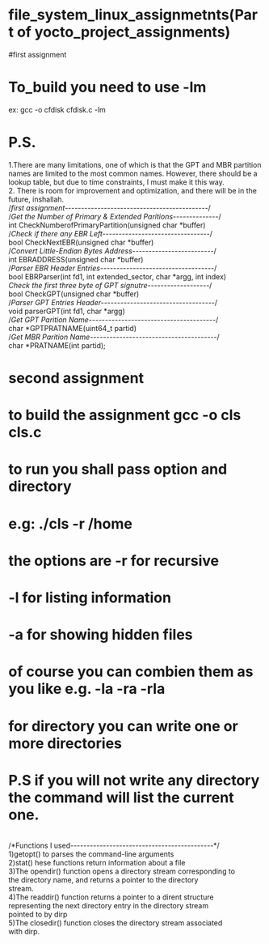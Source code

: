 # file_system_linux_assignmetnts(Part of yocto_project_assignments)
#first assignment</br>
# To_build you need to use -lm </br>
ex: gcc -o cfdisk cfdisk.c -lm</br>
# P.S.</br>
1.There are many limitations, one of which is that the GPT and MBR partition names are limited to the most common names. However, there should be a lookup table, but due to time constraints, I must make it this way.</br>
2. There is room for improvement and optimization, and there will be in the future, inshallah.</br>
/*first assignment--------------------------------------------*/</br>
/*Get the Number of Primary & Extended Paritions--------------*/</br>
int CheckNumberofPrimaryPartition(unsigned char *buffer) </br> 
/*Check if there any EBR Left---------------------------------*/</br>
bool CheckNextEBR(unsigned char *buffer) </br>
/*Convert Little-Endian Bytes Address-------------------------*/</br>
int EBRADDRESS(unsigned char *buffer)</br>
/*Parser EBR Header Entries-----------------------------------*/</br>
bool EBRParser(int fd1, int extended_sector, char *argg, int index) </br>
*Check the first three byte of GPT signutre-------------------*/</br>
bool CheckGPT(unsigned char *buffer)</br>
/*Parser GPT Entries Header-----------------------------------*/</br>
void parserGPT(int fd1, char *argg)</br>
/*Get GPT Parition Name---------------------------------------*/</br>
char *GPTPRATNAME(uint64_t partid)</br>
/*Get MBR Parition Name---------------------------------------*/</br>
char *PRATNAME(int partid);

# second assignment</br>
# to build the assignment gcc -o cls cls.c</br>
# to run you shall pass option and directory</br>
# e.g: ./cls -r /home</br>
# the options are -r for recursive</br>
#                 -l for listing information</br>
 #                -a for showing hidden files</br>
# of course you can combien them as you like e.g. -la   -ra -rla</br>
# for directory you can write one or more directories</br>
# P.S if you will not write any directory the command will list the current one.</br>
</br>
/*Functions I used--------------------------------------------*/</br>
1)getopt() to parses the command-line arguments </br>
2)stat() hese functions return information about a file</br>
3)The opendir() function opens a directory stream corresponding to</br>
the directory name, and returns a pointer to the directory</br>
stream. </br>
4)The readdir() function returns a pointer to a dirent structure</br>
representing the next directory entry in the directory stream</br>
pointed to by dirp</br>
5)The closedir() function closes the directory stream associated</br>
with dirp.</br>
